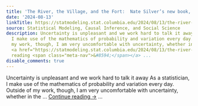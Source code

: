 ```yaml
---
title: 'The River, the Village, and the Fort:  Nate Silver’s new book, “On the Edge”'
date: '2024-08-13'
linkTitle: https://statmodeling.stat.columbia.edu/2024/08/13/the-river-the-village-and-the-fort-nate-silvers-new-book-on-the-edge/
source: Statistical Modeling, Causal Inference, and Social Science
description: Uncertainty is unpleasant and we work hard to talk it away As a statistician,
  I make use of the mathematics of probability and variation every day. Outside of
  my work, though, I am very uncomfortable with uncertainty, whether in the &#8230;
  <a href="https://statmodeling.stat.columbia.edu/2024/08/13/the-river-the-village-and-the-fort-nate-silvers-new-book-on-the-edge/">Continue
  reading <span class="meta-nav">&#8594;</span></a> ...
disable_comments: true
---
```

Uncertainty is unpleasant and we work hard to talk it away As a statistician, I make use of the mathematics of probability and variation every day. Outside of my work, though, I am very uncomfortable with uncertainty, whether in the &#8230; <a href="https://statmodeling.stat.columbia.edu/2024/08/13/the-river-the-village-and-the-fort-nate-silvers-new-book-on-the-edge/">Continue reading <span class="meta-nav">&#8594;</span></a> ...